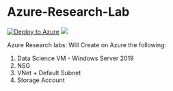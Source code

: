 # Azure-Research-Lab

[![Deploy to Azure](http://azuredeploy.net/deploybutton.png)](https://deploy.azure.com/?repository=https://github.com/shachafc/Azure-Research-Lab/blob/master/template.json) 
<a href="http://armviz.io/#/?load=https://raw.githubusercontent.com/shachafc/Azure-Research-Lab/master/template.json" target="_blank">
    <img src="http://armviz.io/visualizebutton.png"/>
</a>


Azure Research labs:
Will Create on Azure the following:

1. Data Science VM - Windows Server 2019
2. NSG
3. VNet + Default Subnet
4. Storage Account


